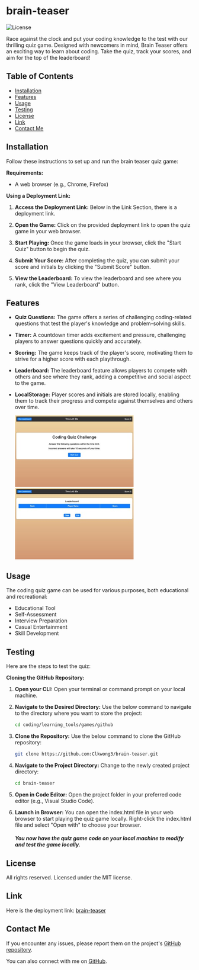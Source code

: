 # brain-teaser

![License](https://img.shields.io/badge/License-MIT-blue.svg)

Race against the clock and put your coding knowledge to the test with our thrilling quiz game. Designed with newcomers in mind, Brain Teaser offers an exciting way to learn about coding. Take the quiz, track your scores, and aim for the top of the leaderboard!

## Table of Contents

- [Installation](#installation)
- [Features](#features)
- [Usage](#usage)
- [Testing](#testing)
- [License](#license)
- [Link](#link)
- [Contact Me](#contact-me)

## Installation

Follow these instructions to set up and run the brain teaser quiz game:

**Requirements:**

- A web browser (e.g., Chrome, Firefox)

**Using a Deployment Link:**

1. **Access the Deployment Link:** Below in the Link Section, there is a deployment link.

2. **Open the Game:** Click on the provided deployment link to open the quiz game in your web browser.

3. **Start Playing:** Once the game loads in your browser, click the "Start Quiz" button to begin the quiz.

4. **Submit Your Score:** After completing the quiz, you can submit your score and initials by clicking the "Submit Score" button.

5. **View the Leaderboard:** To view the leaderboard and see where you rank, click the "View Leaderboard" button.

## Features

- **Quiz Questions:** The game offers a series of challenging coding-related questions that test the player's knowledge and problem-solving skills.

- **Timer:** A countdown timer adds excitement and pressure, challenging players to answer questions quickly and accurately.

- **Scoring:** The game keeps track of the player's score, motivating them to strive for a higher score with each playthrough.

- **Leaderboard:** The leaderboard feature allows players to compete with others and see where they rank, adding a competitive and social aspect to the game.

- **LocalStorage:** Player scores and initials are stored locally, enabling them to track their progress and compete against themselves and others over time.

  ![Full Page Image](/assets/images/landing-page.jpeg) ![Full Page Image](/assets/images/leaderboard.jpeg)

## Usage

The coding quiz game can be used for various purposes, both educational and recreational:

- Educational Tool
- Self-Assessment
- Interview Preparation
- Casual Entertainment
- Skill Development

## Testing

Here are the steps to test the quiz:

**Cloning the GitHub Repository:**

1. **Open your CLI:** Open your terminal or command prompt on your local machine.

2. **Navigate to the Desired Directory:** Use the below command to navigate to the directory where you want to store the project:

   ```sh
   cd coding/learning_tools/games/github
   ```

3. **Clone the Repository:** Use the below command to clone the GitHub repository:

   ```sh
   git clone https://github.com:Clkwong3/brain-teaser.git
   ```

4. **Navigate to the Project Directory:** Change to the newly created project directory:

   ```sh
   cd brain-teaser
   ```

5. **Open in Code Editor:** Open the project folder in your preferred code editor (e.g., Visual Studio Code).

6. **Launch in Browser:** You can open the index.html file in your web browser to start playing the quiz game locally. Right-click the index.html file and select "Open with" to choose your browser.

   ##### You now have the quiz game code on your local machine to modify and test the game locally.

## License

All rights reserved. Licensed under the MIT license.

## Link

Here is the deployment link: [brain-teaser](https://clkwong3.github.io/brain-teaser/)

## Contact Me

If you encounter any issues, please report them on the project's [GitHub repository](https://github.com/Clkwong3/brain-teaser).

You can also connect with me on [GitHub](https://github.com/Clkwong3).
